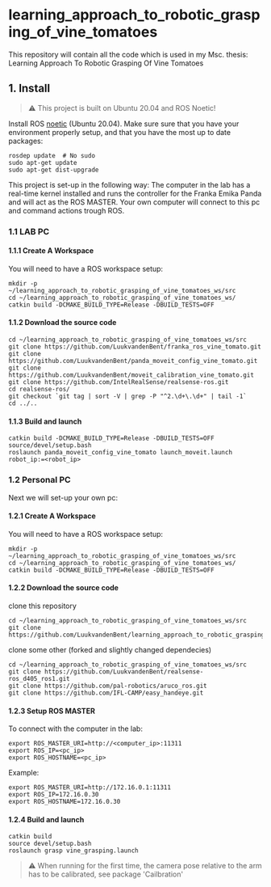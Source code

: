 # learning_approach_to_robotic_grasping_of_vine_tomatoes
This repository will contain all the code which is used in my Msc. thesis: Learning Approach To Robotic Grasping Of Vine Tomatoes

## 1. Install
> :warning: This project is built on Ubuntu 20.04 and ROS Noetic!

Install ROS [noetic](http://wiki.ros.org/noetic/Installation) (Ubuntu 20.04). Make sure sure that you have your environment properly setup, and that you have the most up to date packages:
```
rosdep update  # No sudo
sudo apt-get update
sudo apt-get dist-upgrade
```

This project is set-up in the following way: The computer in the lab has a real-time kernel installed and runs the controller for the Franka Emika Panda and will act as the ROS MASTER. Your own computer will connect to this pc and command actions trough ROS.

### 1.1 LAB PC
#### 1.1.1 Create A Workspace
You will need to have a ROS workspace setup:
```
mkdir -p ~/learning_approach_to_robotic_grasping_of_vine_tomatoes_ws/src
cd ~/learning_approach_to_robotic_grasping_of_vine_tomatoes_ws/
catkin build -DCMAKE_BUILD_TYPE=Release -DBUILD_TESTS=OFF
```
#### 1.1.2 Download the source code
```
cd ~/learning_approach_to_robotic_grasping_of_vine_tomatoes_ws/src
git clone https://github.com/LuukvandenBent/franka_ros_vine_tomato.git
git clone https://github.com/LuukvandenBent/panda_moveit_config_vine_tomato.git
git clone https://github.com/LuukvandenBent/moveit_calibration_vine_tomato.git
git clone https://github.com/IntelRealSense/realsense-ros.git
cd realsense-ros/
git checkout `git tag | sort -V | grep -P "^2.\d+\.\d+" | tail -1`
cd ../..
```
#### 1.1.3 Build and launch
```
catkin build -DCMAKE_BUILD_TYPE=Release -DBUILD_TESTS=OFF
source/devel/setup.bash
roslaunch panda_moveit_config_vine_tomato launch_moveit.launch robot_ip:=<robot_ip>
```

### 1.2 Personal PC
Next we will set-up your own pc:
#### 1.2.1 Create A Workspace
You will need to have a ROS workspace setup:
```
mkdir -p ~/learning_approach_to_robotic_grasping_of_vine_tomatoes_ws/src
cd ~/learning_approach_to_robotic_grasping_of_vine_tomatoes_ws/
catkin build -DCMAKE_BUILD_TYPE=Release -DBUILD_TESTS=OFF
```

#### 1.2.2 Download the source code

clone this repository
```
cd ~/learning_approach_to_robotic_grasping_of_vine_tomatoes_ws/src
git clone https://github.com/LuukvandenBent/learning_approach_to_robotic_grasping_of_vine_tomatoes.git
```

clone some other (forked and slightly changed dependecies)
```
cd ~/learning_approach_to_robotic_grasping_of_vine_tomatoes_ws/src
git clone https://github.com/LuukvandenBent/realsense-ros_d405_ros1.git
git clone https://github.com/pal-robotics/aruco_ros.git
git clone https://github.com/IFL-CAMP/easy_handeye.git
```
#### 1.2.3 Setup ROS MASTER
To connect with the computer in the lab:
```
export ROS_MASTER_URI=http://<computer_ip>:11311 
export ROS_IP=<pc_ip> 
export ROS_HOSTNAME=<pc_ip>
```
Example:
```
export ROS_MASTER_URI=http://172.16.0.1:11311 
export ROS_IP=172.16.0.30 
export ROS_HOSTNAME=172.16.0.30
```
#### 1.2.4 Build and launch
```
catkin build
source devel/setup.bash
roslaunch grasp vine_grasping.launch
```

> :warning: When running for the first time, the camera pose relative to the arm has to be calibrated, see package 'Cailbration'

